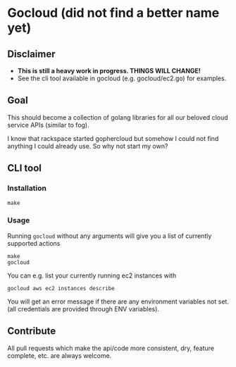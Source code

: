 # Gocloud (did not find a better name yet)

## Disclaimer

* __This is still a heavy work in progress. THINGS WILL CHANGE!__
* See the cli tool available in gocloud (e.g. gocloud/ec2.go) for examples.

## Goal

This should become a collection of golang libraries for all our beloved cloud service APIs (similar to fog).

I know that rackspace started gophercloud but somehow I could not find anything I could already use. So why not start my own?

## CLI tool

### Installation

    make


### Usage

Running `gocloud` without any arguments will give you  a list of currently supported actions

    make
    gocloud 

You can e.g. list your currently running ec2 instances with

    gocloud aws ec2 instances describe

You will get an error message if there are any environment variables not set. (all credentials are provided through ENV
variables).

## Contribute

All pull requests which make the api/code more consistent, dry, feature complete, etc. are always welcome.
